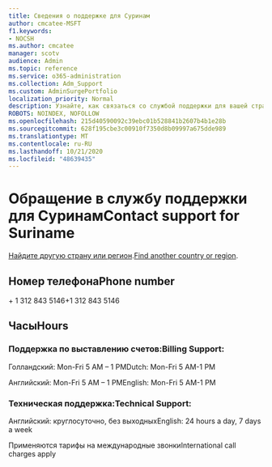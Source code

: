 ```yaml
---
title: Сведения о поддержке для Суринам
author: cmcatee-MSFT
f1.keywords:
- NOCSH
ms.author: cmcatee
manager: scotv
audience: Admin
ms.topic: reference
ms.service: o365-administration
ms.collection: Adm_Support
ms.custom: AdminSurgePortfolio
localization_priority: Normal
description: Узнайте, как связаться со службой поддержки для вашей страны или региона.
ROBOTS: NOINDEX, NOFOLLOW
ms.openlocfilehash: 215d40590092c39ebc01b528841b2607b4b1e28b
ms.sourcegitcommit: 628f195cbe3c00910f7350d8b09997a675dde989
ms.translationtype: MT
ms.contentlocale: ru-RU
ms.lasthandoff: 10/21/2020
ms.locfileid: "48639435"
---
```

# <a name="contact-support-for-suriname"></a><span data-ttu-id="18dde-103">Обращение в службу поддержки для Суринам</span><span class="sxs-lookup"><span data-stu-id="18dde-103">Contact support for Suriname</span></span>

<span data-ttu-id="18dde-104">[Найдите другую страну или регион](../contact-support-for-business-products.md).</span><span class="sxs-lookup"><span data-stu-id="18dde-104">[Find another country or region](../contact-support-for-business-products.md).</span></span>

## <a name="phone-number"></a><span data-ttu-id="18dde-105">Номер телефона</span><span class="sxs-lookup"><span data-stu-id="18dde-105">Phone number</span></span>
<span data-ttu-id="18dde-106">+ 1 312 843 5146</span><span class="sxs-lookup"><span data-stu-id="18dde-106">+1 312 843 5146</span></span>

## <a name="hours"></a><span data-ttu-id="18dde-107">Часы</span><span class="sxs-lookup"><span data-stu-id="18dde-107">Hours</span></span>
### <a name="billing-support"></a><span data-ttu-id="18dde-108">Поддержка по выставлению счетов:</span><span class="sxs-lookup"><span data-stu-id="18dde-108">Billing Support:</span></span>

<span data-ttu-id="18dde-109">Голландский: Mon-Fri 5 AM – 1 PM</span><span class="sxs-lookup"><span data-stu-id="18dde-109">Dutch: Mon-Fri 5 AM-1 PM</span></span>

<span data-ttu-id="18dde-110">Английский: Mon-Fri 5 AM – 1 PM</span><span class="sxs-lookup"><span data-stu-id="18dde-110">English: Mon-Fri 5 AM-1 PM</span></span>

### <a name="technical-support"></a><span data-ttu-id="18dde-111">Техническая поддержка:</span><span class="sxs-lookup"><span data-stu-id="18dde-111">Technical Support:</span></span>

<span data-ttu-id="18dde-112">Английский: круглосуточно, без выходных</span><span class="sxs-lookup"><span data-stu-id="18dde-112">English: 24 hours a day, 7 days a week</span></span>

<span data-ttu-id="18dde-113">Применяются тарифы на международные звонки</span><span class="sxs-lookup"><span data-stu-id="18dde-113">International call charges apply</span></span>
